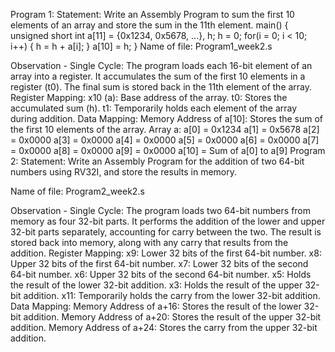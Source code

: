 Program 1:
Statement:
Write an Assembly Program to sum the first 10 elements of an array and store the sum in the 11th element.
main() {
    unsigned short int a[11] = {0x1234, 0x5678, ...}, h;
    h = 0;
    for(i = 0; i < 10; i++)
    {
        h = h + a[i];
    }
    a[10] = h;
}
Name of file:
Program1_week2.s

Observation - Single Cycle:
The program loads each 16-bit element of an array into a register.
It accumulates the sum of the first 10 elements in a register (t0).
The final sum is stored back in the 11th element of the array.
Register Mapping:
x10 (a): Base address of the array.
t0: Stores the accumulated sum (h).
t1: Temporarily holds each element of the array during addition.
Data Mapping:
Memory Address of a[10]: Stores the sum of the first 10 elements of the array.
Array a:
a[0] = 0x1234
a[1] = 0x5678
a[2] = 0x0000
a[3] = 0x0000
a[4] = 0x0000
a[5] = 0x0000
a[6] = 0x0000
a[7] = 0x0000
a[8] = 0x0000
a[9] = 0x0000
a[10] = Sum of a[0] to a[9]
Program 2:
Statement:
Write an Assembly Program for the addition of two 64-bit numbers using RV32I, and store the results in memory.

Name of file:
Program2_week2.s

Observation - Single Cycle:
The program loads two 64-bit numbers from memory as four 32-bit parts.
It performs the addition of the lower and upper 32-bit parts separately, accounting for carry between the two.
The result is stored back into memory, along with any carry that results from the addition.
Register Mapping:
x9: Lower 32 bits of the first 64-bit number.
x8: Upper 32 bits of the first 64-bit number.
x7: Lower 32 bits of the second 64-bit number.
x6: Upper 32 bits of the second 64-bit number.
x5: Holds the result of the lower 32-bit addition.
x3: Holds the result of the upper 32-bit addition.
x11: Temporarily holds the carry from the lower 32-bit addition.
Data Mapping:
Memory Address of a+16: Stores the result of the lower 32-bit addition.
Memory Address of a+20: Stores the result of the upper 32-bit addition.
Memory Address of a+24: Stores the carry from the upper 32-bit addition.
